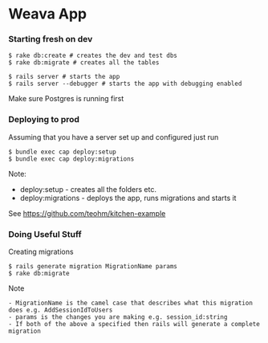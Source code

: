 Weava App
=====

### Starting fresh on dev

    $ rake db:create # creates the dev and test dbs
    $ rake db:migrate # creates all the tables

    $ rails server # starts the app
    $ rails server --debugger # starts the app with debugging enabled

Make sure Postgres is running first

### Deploying to prod

Assuming that you have a server set up and configured just run

    $ bundle exec cap deploy:setup
    $ bundle exec cap deploy:migrations

Note:

- deploy:setup - creates all the folders etc.
- deploy:migrations - deploys the app, runs migrations and starts it

See https://github.com/teohm/kitchen-example

### Doing Useful Stuff

Creating migrations

    $ rails generate migration MigrationName params
    $ rake db:migrate

Note

    - MigrationName is the camel case that describes what this migration does e.g. AddSessionIdToUsers
    - params is the changes you are making e.g. session_id:string
    - If both of the above a specified then rails will generate a complete migration

 